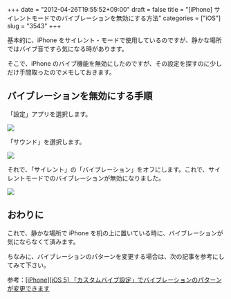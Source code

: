 +++
date = "2012-04-26T19:55:52+09:00"
draft = false
title = "[iPhone] サイレントモードでのバイブレーションを無効にする方法"
categories = ["iOS"]
slug = "3543"
+++

基本的に、iPhone をサイレント・モードで使用しているのですが、静かな場所ではバイブ音ですら気になる時があります。

そこで、iPhone のバイブ機能を無効にしたのですが、その設定を探すのに少しだけ手間取ったのでメモしておきます。

## バイブレーションを無効にする手順

「設定」アプリを選択します。

![](/images/2012/04/3543_1.png)

「サウンド」を選択します。

![](/images/2012/04/3543_2.png)

それで、「サイレント」の「バイブレーション」をオフにします。これで、サイレントモードでのバイブレーションが無効になりました。

![](/images/2012/04/3543_3.png)

## おわりに

これで、静かな場所で iPhone を机の上に置いている時に、バイブレーションが気にならなくて済みます。

ちなみに、バイブレーションのパターンを変更する場合は、次の記事を参考にしてみて下さい。

参考：[[iPhone][iOS 5] 「カスタムバイブ設定」でバイブレーションのパターンが変更できます](http://rakuishi.com/iphone/957/)
